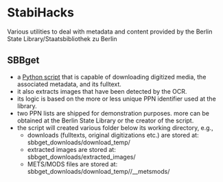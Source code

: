 # StabiHacks

Various utilities to deal with metadata and content provided by the Berlin State Library/Staatsbibliothek zu Berlin

## SBBget
* a [Python script](sbbget.py) that is capable of downloading digitized media, the associated metadata, and its fulltext. 
* it also extracts images that have been detected by the OCR.
* its logic is based on the more or less unique PPN identifier used at the library.
* two PPN lists are shipped for demonstration purposes. more can be obtained at the Berlin State Library or the creator of the script.
* the script will created various folder below its working directory, e.g.,
    * downloads (fulltexts, original digitizations etc.) are stored at: sbbget_downloads/download_temp/<PPN>
    * extracted images are stored at: sbbget_downloads/extracted_images/<PPN>
    * METS/MODS files are stored at: sbbget_downloads/download_temp/<PPN>/__metsmods/



